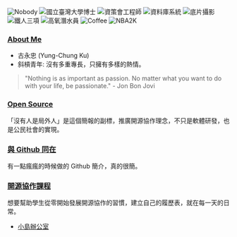 ![Nobody](https://img.shields.io/badge/Nobody-台灣PostgreSQL使用者社群-blue.svg)
![國立臺灣大學博士](https://img.shields.io/badge/Ph.D.-國立臺灣大學-blue.svg)
![資策會工程師](https://img.shields.io/badge/Engineer-III-blue.svg)
![資料庫系統](https://img.shields.io/badge/Distributed-Database-orange.svg)
![底片攝影](https://img.shields.io/badge/Film-Love-red.svg)
![鐵人三項](https://img.shields.io/badge/Triathlon-Enjoy-brightgreen.svg)
![高氧潛水員](https://img.shields.io/badge/Enriched%20Air-Scuba-yellow.svg)
![Coffee](https://img.shields.io/badge/手沖咖啡-心情-brightgreen.svg)
![NBA2K](https://img.shields.io/badge/Point%20Guard-NBA2K-red.svg)

### [About Me](https://ycku.csie.org)
- 古永忠 (Yung-Chung Ku)
- 斜槓青年: 沒有多重專長，只擁有多樣的熱情。

> "Nothing is as important as passion. No matter what you want to do with your life, be passionate." - Jon Bon Jovi

### [Open Source](https://gitpitch.com/ycku/pitches?p=opensource)
「沒有人是局外人」是這個簡報的副標，推廣開源協作理念，不只是軟體研發，也是公民社會的實現。

### [與 Github 同在](https://gitpitch.com/ycku/pitches?p=stay_with_github)
有一點瘋瘋的時候做的 Github 簡介，真的很簡。

### [開源協作課程](https://gitpitch.com/ycku/pitches?p=collaboration)
想要幫助學生從零開始發展開源協作的習慣，建立自己的履歷表，就在每一天的日常。
- [小島辦公室](https://mini-island.github.io)
